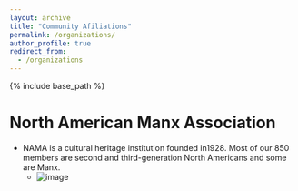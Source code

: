 ```yaml
---
layout: archive
title: "Community Afiliations"
permalink: /organizations/
author_profile: true
redirect_from:
  - /organizations
---
```


{% include base_path %}

North American Manx Association 
======
* NAMA is a cultural heritage institution founded in1928. Most of our 850 members are second and third-generation North Americans and some are Manx.
  * ![image](subalcain.github.io/images/nama.jpg)

